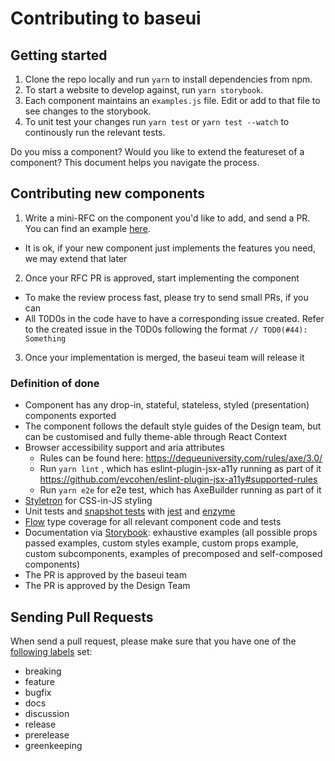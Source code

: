 # Contributing to baseui

## Getting started

1. Clone the repo locally and run `yarn` to install dependencies from npm.
2. To start a website to develop against, run `yarn storybook`.
3. Each component maintains an `examples.js` file. Edit or add to that file to see changes to the storybook.
4. To unit test your changes run `yarn test` or `yarn test --watch` to continously run the relevant tests.

Do you miss a component? Would you like to extend the featureset of a component?
This document helps you navigate the process.

## Contributing new components

1.  Write a mini-RFC on the component you'd like to add, and send a PR. You can find an example [here](https://github.com/uber-web/baseui/tree/master/template-component/README.md).

- It is ok, if your new component just implements the features you need, we may extend that later

2.  Once your RFC PR is approved, start implementing the component

- To make the review process fast, please try to send small PRs, if you can
- All T0D0s in the code have to have a corresponding issue created. Refer to the created issue in the T0D0s following the format `// TOD0(#44): Something`

3.  Once your implementation is merged, the baseui team will release it

### Definition of done

- Component has any drop-in, stateful, stateless, styled (presentation) components exported
- The component follows the default style guides of the Design team, but can be customised and fully theme-able through React Context
- Browser accessibility support and aria attributes
  - Rules can be found here: https://dequeuniversity.com/rules/axe/3.0/
  - Run `yarn lint` , which has eslint-plugin-jsx-a11y running as part of it https://github.com/evcohen/eslint-plugin-jsx-a11y#supported-rules
  - Run `yarn e2e` for e2e test, which has AxeBuilder running as part of it
- [Styletron](https://styletron.js.org/) for CSS-in-JS styling
- Unit tests and [snapshot tests](https://jestjs.io/docs/en/snapshot-testing) with [jest](https://jestjs.io/en/) and [enzyme](https://airbnb.io/enzyme/)
- [Flow](https://flow.org/) type coverage for all relevant component code and tests
- Documentation via [Storybook](https://storybook.js.org/): exhaustive examples (all possible props passed examples, custom styles example, custom props example, custom subcomponents, examples of precomposed and self-composed components)
- The PR is approved by the baseui team
- The PR is approved by the Design Team

## Sending Pull Requests

When send a pull request, please make sure that you have one of the [following labels](https://github.com/uber-workflow/probot-app-pr-label/blob/master/index.js#L20) set:

- breaking
- feature
- bugfix
- docs
- discussion
- release
- prerelease
- greenkeeping
